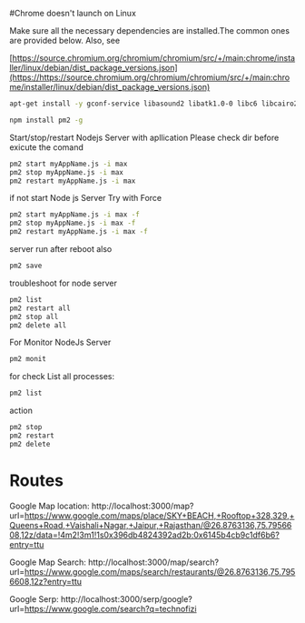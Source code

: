 #Chrome doesn't launch on Linux

Make sure all the necessary dependencies are installed.The common ones are provided below. Also, see

[https://source.chromium.org/chromium/chromium/src/+/main:chrome/installer/linux/debian/dist_package_versions.json](https://https://source.chromium.org/chromium/chromium/src/+/main:chrome/installer/linux/debian/dist_package_versions.json)

```bash
apt-get install -y gconf-service libasound2 libatk1.0-0 libc6 libcairo2 libcups2 libdbus-1-3 libexpat1 libfontconfig1 libgcc1 libgconf-2-4 libgdk-pixbuf2.0-0 libglib2.0-0 libgtk-3-0 libnspr4 libpango-1.0-0 libpangocairo-1.0-0 libstdc++6 libx11-6 libx11-xcb1 libxcb1 libxcomposite1 libxcursor1 libxdamage1 libxext6 libxfixes3 libxi6 libxrandr2 libxrender1 libxss1 libxtst6 ca-certificates fonts-liberation libappindicator1 libnss3 lsb-release xdg-utils wget libgbm-dev libglib2.0-0
```

```bash
npm install pm2 -g
```

Start/stop/restart Nodejs Server with apllication Please check dir before exicute the comand

```bash
pm2 start myAppName.js -i max
pm2 stop myAppName.js -i max
pm2 restart myAppName.js -i max
```

if not start Node js Server Try with Force

```bash
pm2 start myAppName.js -i max -f
pm2 stop myAppName.js -i max -f
pm2 restart myAppName.js -i max -f
```

server run after reboot also

```bash
pm2 save
```

troubleshoot for node server

```bash
pm2 list
pm2 restart all
pm2 stop all
pm2 delete all
```

For Monitor NodeJs Server

```bash
pm2 monit
```

for check List all processes:

```bash
pm2 list
```

action

```bash
pm2 stop
pm2 restart
pm2 delete
```

# Routes

Google Map location:
http://localhost:3000/map?url=https://www.google.com/maps/place/SKY+BEACH,+Rooftop+328,329,+Queens+Road,+Vaishali+Nagar,+Jaipur,+Rajasthan/@26.8763136,75.7956608,12z/data=!4m2!3m1!1s0x396db4824392ad2b:0x6145b4cb9c1df6b6?entry=ttu

Google Map Search:
http://localhost:3000/map/search?url=https://www.google.com/maps/search/restaurants/@26.8763136,75.7956608,12z?entry=ttu

Google Serp:
http://localhost:3000/serp/google?url=https://www.google.com/search?q=technofizi
